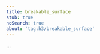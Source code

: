 ```yaml
---
title: breakable_surface
stub: true
noSearch: true
about: 'tag:h3/breakable_surface'
---
```

  ...
  